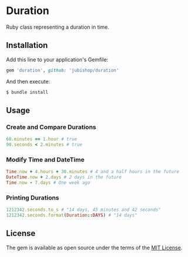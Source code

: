 # Duration

Ruby class representing a duration in time.

## Installation

Add this line to your application's Gemfile:

```ruby
gem 'duration', github: 'jubishop/duration'
```

And then execute:

```sh
$ bundle install
```

## Usage

### Create and Compare Durations

```ruby
60.minutes == 1.hour # true
90.seconds < 2.minutes # true
```

### Modify Time and DateTime

```ruby
Time.now + 4.hours + 30.minutes # 4 and a half hours in the future
DateTime.now + 2.days # 2 days in the future
Time.now - 7.days # One week ago
```

### Printing Durations

```ruby
1212342.seconds.to_s # "14 days, 45 minutes and 42 seconds"
1212342.seconds.format(Duration::DAYS) # "14 days"
```

## License

The gem is available as open source under the terms of the [MIT License](https://opensource.org/licenses/MIT).
